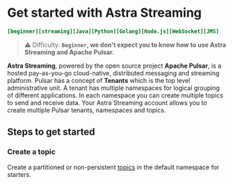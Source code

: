 # Get started with Astra Streaming
```ini
[beginner][streaming][Java][Python][Golang][Node.js][WebSocket][JMS]
```

> ⚠️ Difficulty: **`Beginner`, we don't expect you to know how to use Astra Streaming and Apache Pulsar.**


**Astra Streaming**, powered by the open source project **Apache Pulsar**, is a hosted pay-as-you-go cloud-native, distributed messaging and streaming platform. Pulsar has a concept of **Tenants** which is the top level administrative unit. A tenant has multiple namespaces for logical grouping of different applications. In each namespace you can create multiple topics to send and receive data. Your Astra Streaming account allows you to create multiple Pulsar tenants, namespaces and topics.

## Steps to get started

### Create a topic
Create a partitioned or non-persistent [topics] in the default namespace for starters.

[topics]: https://astra.datastax.com/org/bee2add4-3a5b-4818-852d-b235e4690bec/streaming/pulsar-gcp-useast1/tenants/quickstart/topics